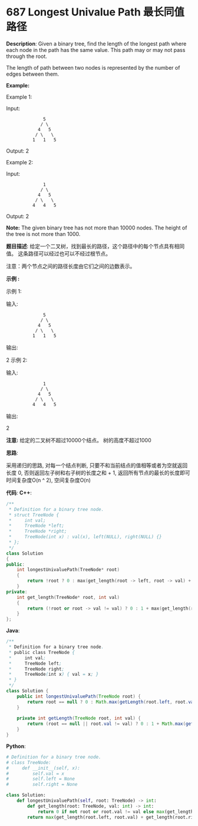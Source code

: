 # 687 Longest Univalue Path 最长同值路径

__Description__:
Given a binary tree, find the length of the longest path where each node in the path has the same value. This path may or may not pass through the root.

The length of path between two nodes is represented by the number of edges between them.

__Example:__

Example 1:

Input:

```text
              5
             / \
            4   5
           / \   \
          1   1   5
```

Output: 2

Example 2:

Input:

```text
              1
             / \
            4   5
           / \   \
          4   4   5
```

Output: 2

__Note:__
The given binary tree has not more than 10000 nodes. The height of the tree is not more than 1000.

__题目描述__:
给定一个二叉树，找到最长的路径，这个路径中的每个节点具有相同值。 这条路径可以经过也可以不经过根节点。

注意：两个节点之间的路径长度由它们之间的边数表示。

__示例 :__

示例 1:

输入:

```text
              5
             / \
            4   5
           / \   \
          1   1   5
```

输出:

2
示例 2:

输入:

```text
              1
             / \
            4   5
           / \   \
          4   4   5
```

输出:

2

__注意:__
给定的二叉树不超过10000个结点。 树的高度不超过1000

__思路__:

采用递归的思路, 对每一个结点判断, 只要不和当前结点的值相等或者为空就返回长度 0, 否则返回左子树和右子树的长度之和 + 1, 返回所有节点的最长的长度即可
时间复杂度O(n ^ 2), 空间复杂度O(n)

__代码__:
__C++__:

```C++
/**
 * Definition for a binary tree node.
 * struct TreeNode {
 *     int val;
 *     TreeNode *left;
 *     TreeNode *right;
 *     TreeNode(int x) : val(x), left(NULL), right(NULL) {}
 * };
 */
class Solution 
{
public:
    int longestUnivaluePath(TreeNode* root) 
    {
        return !root ? 0 : max(get_length(root -> left, root -> val) + get_length(root -> right, root -> val), max(longestUnivaluePath(root -> left), longestUnivaluePath(root -> right)));
    }
private:
    int get_length(TreeNode* root, int val) 
    {
        return (!root or root -> val != val) ? 0 : 1 + max(get_length(root -> left, val), get_length(root -> right, val));
    }
};
```

__Java__:

```Java
/**
 * Definition for a binary tree node.
 * public class TreeNode {
 *     int val;
 *     TreeNode left;
 *     TreeNode right;
 *     TreeNode(int x) { val = x; }
 * }
 */
class Solution {
    public int longestUnivaluePath(TreeNode root) {
        return root == null ? 0 : Math.max(getLength(root.left, root.val) + getLength(root.right, root.val), Math.max(longestUnivaluePath(root.left), longestUnivaluePath(root.right)));
    }
    
    private int getLength(TreeNode root, int val) {
        return (root == null || root.val != val) ? 0 : 1 + Math.max(getLength(root.left, val), getLength(root.right, val));
    }
}
```

__Python__:

```Python
# Definition for a binary tree node.
# class TreeNode:
#     def __init__(self, x):
#         self.val = x
#         self.left = None
#         self.right = None

class Solution:
    def longestUnivaluePath(self, root: TreeNode) -> int:
        def get_length(root: TreeNode, val: int) -> int:
            return 0 if not root or root.val != val else max(get_length(root.left, val), get_length(root.right, val)) + 1 
        return max(get_length(root.left, root.val) + get_length(root.right, root.val), max(self.longestUnivaluePath(root.left), self.longestUnivaluePath(root.right))) if root else 0
```
